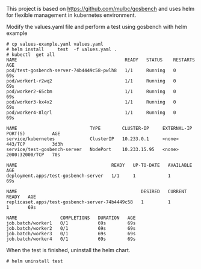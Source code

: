 
This project is based on https://github.com/mulbc/gosbench and uses helm for flexible management in kubernetes environment.

Modify the values.yaml file and perform a test using gosbench with helm
example 
```
# cp values-example.yaml values.yaml
# helm install     test  -f values.yaml .
# kubectl  get all
NAME                                        READY   STATUS    RESTARTS   AGE
pod/test-gosbench-server-74b4449c58-pwlh8   1/1     Running   0          69s
pod/worker1-r2wq2                           1/1     Running   0          69s
pod/worker2-65cbm                           1/1     Running   0          69s
pod/worker3-kx4x2                           1/1     Running   0          69s
pod/worker4-8lqrl                           1/1     Running   0          69s
 
NAME                           TYPE        CLUSTER-IP     EXTERNAL-IP   PORT(S)          AGE
service/kubernetes             ClusterIP   10.233.0.1     <none>        443/TCP          3d3h
service/test-gosbench-server   NodePort    10.233.15.95   <none>        2000:32000/TCP   70s
 
NAME                                   READY   UP-TO-DATE   AVAILABLE   AGE
deployment.apps/test-gosbench-server   1/1     1            1           69s
 
NAME                                              DESIRED   CURRENT   READY   AGE
replicaset.apps/test-gosbench-server-74b4449c58   1         1         1       69s
 
NAME                COMPLETIONS   DURATION   AGE
job.batch/worker1   0/1           69s        69s
job.batch/worker2   0/1           69s        69s
job.batch/worker3   0/1           69s        69s
job.batch/worker4   0/1           69s        69s
```

When the test is finished, uninstall the helm chart.
```
# helm uninstall test
```
